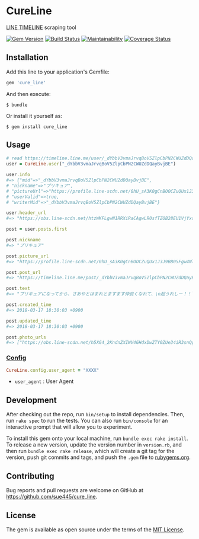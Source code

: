 # CureLine
[LINE TIMELINE](https://timeline.line.me/) scraping tool

[![Gem Version](https://badge.fury.io/rb/cure_line.svg)](https://badge.fury.io/rb/cure_line)
[![Build Status](https://travis-ci.org/sue445/cure_line.svg?branch=master)](https://travis-ci.org/sue445/cure_line)
[![Maintainability](https://api.codeclimate.com/v1/badges/25259e188e96c1b78164/maintainability)](https://codeclimate.com/github/sue445/cure_line/maintainability)
[![Coverage Status](https://coveralls.io/repos/github/sue445/cure_line/badge.svg?branch=master)](https://coveralls.io/github/sue445/cure_line?branch=master)

## Installation

Add this line to your application's Gemfile:

```ruby
gem 'cure_line'
```

And then execute:

    $ bundle

Or install it yourself as:

    $ gem install cure_line

## Usage

```ruby
# read https://timeline.line.me/user/_dYbbV3vmaJrvqBoV5ZlpCbPN2CWUZdDQayBvjBE
user = CureLine.user("_dYbbV3vmaJrvqBoV5ZlpCbPN2CWUZdDQayBvjBE")

user.info
#=> {"mid"=>"_dYbbV3vmaJrvqBoV5ZlpCbPN2CWUZdDQayBvjBE",
# "nickname"=>"プリキュア",
# "pictureUrl"=>"https://profile.line-scdn.net/0hU_sA3K0gCnBOOCZuQUx1J3J9BB05Fgw4Nl9BQmxsUEZjCU0jewlCFWo-UEk3CRhxdQtCQ20_VRBk",
# "userValid"=>true,
# "writerMid"=>"_dYbbV3vmaJrvqBoV5ZlpCbPN2CWUZdDQayBvjBE"}

user.header_url
#=> "https://obs.line-scdn.net/htzWKFLgwN1RRXiRaCAgwLR0sfTZOB28EU1VjYxs0IWYTAjkDUFViZhhgJjJHUmRR"

post = user.posts.first 

post.nickname
#=> "プリキュア"

post.picture_url
#=> "https://profile.line-scdn.net/0hU_sA3K0gCnBOOCZuQUx1J3J9BB05Fgw4Nl9BQmxsUEZjCU0jewlCFWo-UEk3CRhxdQtCQ20_VRBk"

post.post_url
#=> "https://timeline.line.me/post/_dYbbV3vmaJrvqBoV5ZlpCbPN2CWUZdDQayBvjBE/1152127900305060448"

post.text
#=> "プリキュアになってから、さあやとほまれとますます仲良くなれて、\n超うれしー！！＼(^o^)／\n今日はビューティーハリーで、お互いに洋服をコーディネイトし合ったんだ～。\n\nさあやは、大人っぽいデザインのスカートがめっちゃ似合ってた！\nう～ん、絵のモデルさんになれそうなくらい素敵！( *´艸｀)\n\nほまれはオシャレ上級者しか着こなせないような、最先端のオールインワンがぴったり！\n背が高くて、足が長い人はいいな～、うぅ……(T_T)\n\nはぐたんはくまさんの耳がついたフードをかぶって……。\nきゃ、きゃ、きゃわたん～～～～(・´з`・)\n拝みたくなる可愛さでした♡\n\nで……私は！？私は何が似合うかな！？\nえっ……ハリーおすすめのどデカイ虎の絵が描いてあるトレーナー！！？\nみんな、似合ってるって言ってくれるけど……お腹抱えて笑ってるじゃん！！ヽ(`Д´)ﾉﾌﾟﾝﾌﾟﾝ\n\nう～ん、でも言われてみれば、たしかに似合ってるような……。\nこれを着こなせるって、逆にすごいかも☆(^ε^)\nはぁ～、今日もいい一日でした！"

post.created_time
#=> 2018-03-17 18:30:03 +0900

post.updated_time
#=> 2018-03-17 18:30:03 +0900

post.photo_urls
#=> ["https://obs.line-scdn.net/h5XG4_2KndnZXIWV4GHdxDwZTY0ZUe34iR3snQghNNkNUfSx0Qy4lRF9PPERUeS8iQy9gFwtOYENTfg"]
```

### [Config](lib/cure_line/config.rb)
```ruby
CureLine.config.user_agent = "XXXX"
```

* `user_agent` : User Agent

## Development

After checking out the repo, run `bin/setup` to install dependencies. Then, run `rake spec` to run the tests. You can also run `bin/console` for an interactive prompt that will allow you to experiment.

To install this gem onto your local machine, run `bundle exec rake install`. To release a new version, update the version number in `version.rb`, and then run `bundle exec rake release`, which will create a git tag for the version, push git commits and tags, and push the `.gem` file to [rubygems.org](https://rubygems.org).

## Contributing

Bug reports and pull requests are welcome on GitHub at https://github.com/sue445/cure_line.

## License

The gem is available as open source under the terms of the [MIT License](https://opensource.org/licenses/MIT).
